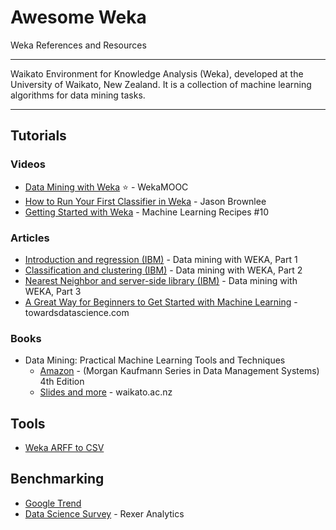 # Awesome Weka
Weka References and Resources

-----
Waikato Environment for Knowledge Analysis (Weka), developed at the University of Waikato, New Zealand. It is a collection of machine learning algorithms for data mining tasks.

-----

## Tutorials

### Videos
* [Data Mining with Weka](https://www.youtube.com/channel/UCXYXSGq6Oz21b43hpW2DCvw) :star: - WekaMOOC
* [How to Run Your First Classifier in Weka](https://machinelearningmastery.com/how-to-run-your-first-classifier-in-weka/) - Jason Brownlee
* [Getting Started with Weka](https://www.youtube.com/watch?v=TF1yh5PKaqI) - Machine Learning Recipes #10

### Articles
* [Introduction and regression (IBM)](https://developer.ibm.com/articles/os-weka1/) - Data mining with WEKA, Part 1
* [Classification and clustering (IBM)](https://developer.ibm.com/articles/os-weka2/) - Data mining with WEKA, Part 2
* [Nearest Neighbor and server-side library (IBM)](https://www.ibm.com/developerworks/library/os-weka3/index.html) - Data mining with WEKA, Part 3
* [A Great Way for Beginners to Get Started with Machine Learning](https://towardsdatascience.com/a-great-way-for-beginners-to-get-started-with-machine-learning-833cce028620) - towardsdatascience.com


### Books
* Data Mining: Practical Machine Learning Tools and Techniques
    * [Amazon](https://www.amazon.com/Data-Mining-Practical-Techniques-Management/dp/0128042915/) - (Morgan Kaufmann Series in Data Management Systems) 4th Edition
    * [Slides and more](https://www.cs.waikato.ac.nz/ml/weka/book.html) - waikato.ac.nz
    
## Tools
* [Weka ARFF to CSV](https://pulipulichen.github.io/jieba-js/weka/arff2csv/)


## Benchmarking
* [Google Trend](https://trends.google.com/trends/explore?date=all&q=%2Fm%2F0b2358,%2Fm%2F0d2n_m,KNIME,Azure%20ML%2BAzure%20Machine%20Learning)
* [Data Science Survey](https://www.rexeranalytics.com/data-science-survey.html) - Rexer Analytics
